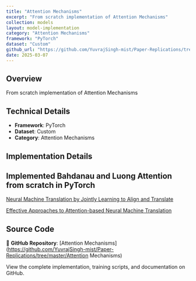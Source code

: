 ```yaml
---
title: "Attention Mechanisms"
excerpt: "From scratch implementation of Attention Mechanisms"
collection: models
layout: model-implementation
category: "Attention Mechanisms"
framework: "PyTorch"
dataset: "Custom"
github_url: "https://github.com/YuvrajSingh-mist/Paper-Replications/tree/master/Attention Mechanisms"
date: 2025-03-07
---
```


## Overview
From scratch implementation of Attention Mechanisms

## Technical Details
- **Framework**: PyTorch
- **Dataset**: Custom
- **Category**: Attention Mechanisms

## Implementation Details

## Implemented Bahdanau and Luong Attention from scratch in PyTorch

[Neural Machine Translation by Jointly Learning to Align and Translate](https://arxiv.org/abs/1409.0473)

[Effective Approaches to Attention-based Neural Machine Translation](https://arxiv.org/abs/1508.04025)

## Source Code
📁 **GitHub Repository**: [Attention Mechanisms](https://github.com/YuvrajSingh-mist/Paper-Replications/tree/master/Attention Mechanisms)

View the complete implementation, training scripts, and documentation on GitHub.
